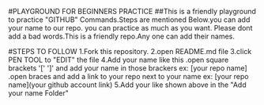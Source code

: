 #PLAYGROUND FOR BEGINNERS PRACTICE
##This is a friendly playground to practice "GITHUB" Commands.Steps are mentioned Below.you can add your name to our repo. you can practice as much as you want. Please dont add 
a bad words.This is a friendly repo.Any one can add their names.


#STEPS TO FOLLOW 
1.Fork this repository.
2.open README.md file
3.click PEN TOOL to "EDIT" the file
4.Add your name like this
   .open square brackets '['  ']' and add your name in those brackers
      ex:  [your repo name]
   .open braces and add a link to your repo next to your name
     ex:   [your repo name](your github account link)
5.Add your like shown above in the "Add your name Folder"     
